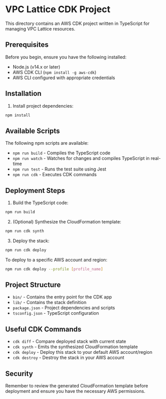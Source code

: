 # VPC Lattice CDK Project

This directory contains an AWS CDK project written in TypeScript for managing VPC Lattice resources.

## Prerequisites

Before you begin, ensure you have the following installed:
- Node.js (v14.x or later)
- AWS CDK CLI (`npm install -g aws-cdk`)
- AWS CLI configured with appropriate credentials

## Installation

1. Install project dependencies:
```bash
npm install
```

## Available Scripts

The following npm scripts are available:

- `npm run build` - Compiles the TypeScript code
- `npm run watch` - Watches for changes and compiles TypeScript in real-time
- `npm run test` - Runs the test suite using Jest
- `npm run cdk` - Executes CDK commands

## Deployment Steps

1. Build the TypeScript code:
```bash
npm run build
```

2. (Optional) Synthesize the CloudFormation template:
```bash
npm run cdk synth
```

3. Deploy the stack:
```bash
npm run cdk deploy
```

To deploy to a specific AWS account and region:
```bash
npm run cdk deploy --profile [profile_name]
```

## Project Structure

- `bin/` - Contains the entry point for the CDK app
- `lib/` - Contains the stack definition
- `package.json` - Project dependencies and scripts
- `tsconfig.json` - TypeScript configuration

## Useful CDK Commands

* `cdk diff`        - Compare deployed stack with current state
* `cdk synth`       - Emits the synthesized CloudFormation template
* `cdk deploy`      - Deploy this stack to your default AWS account/region
* `cdk destroy`     - Destroy the stack in your AWS account

## Security

Remember to review the generated CloudFormation template before deployment and ensure you have the necessary AWS permissions.